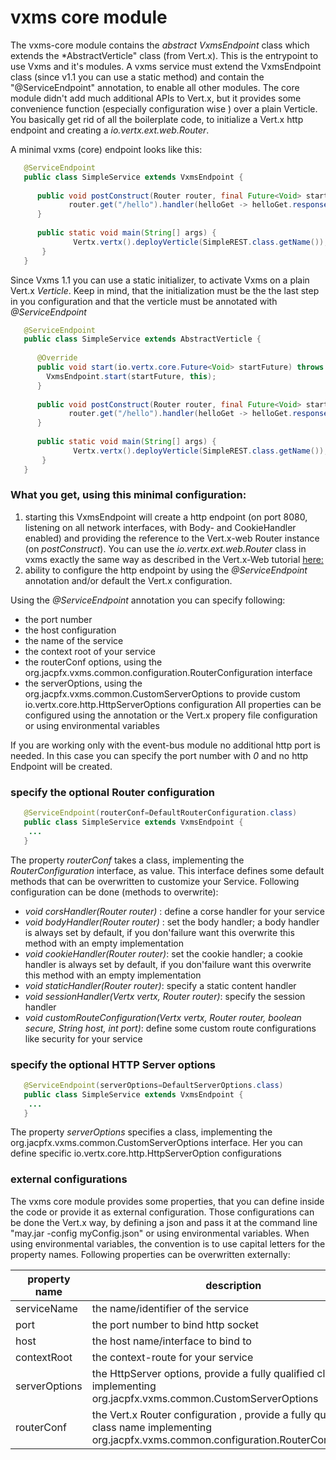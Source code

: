 # vxms core module
The vxms-core module contains the *abstract VxmsEndpoint* class which extends the *AbstractVerticle" class (from Vert.x). This is the entrypoint to use Vxms and it's modules.
A vxms service must extend the VxmsEndpoint class (since v1.1 you can use a static method) and contain the "@ServiceEndpoint" annotation, to enable all other modules. The core module didn't add much additional APIs to Vert.x, 
but it provides some convenience function (especially configuration wise ) over a plain Verticle. You basically get rid of all the boilerplate code, to initialize a Vert.x http endpoint and creating a *io.vertx.ext.web.Router*.
 
A minimal vxms (core) endpoint looks like this:
```java
   @ServiceEndpoint
   public class SimpleService extends VxmsEndpoint {
   
      public void postConstruct(Router router, final Future<Void> startFuture){
             router.get("/hello").handler(helloGet -> helloGet.response().end("simple response"));
      }
      
      public static void main(String[] args) {
              Vertx.vertx().deployVerticle(SimpleREST.class.getName());
       }
   } 
```

Since Vxms 1.1 you can use a static initializer, to activate Vxms on a plain Vert.x *Verticle*. Keep in mind, that the initialization must be the the last step in you configuration and that the verticle must be annotated with *@ServiceEndpoint*

```java
   @ServiceEndpoint
   public class SimpleService extends AbstractVerticle {
  
      @Override
      public void start(io.vertx.core.Future<Void> startFuture) throws Exception {
        VxmsEndpoint.start(startFuture, this);
      }
   
      public void postConstruct(Router router, final Future<Void> startFuture){
             router.get("/hello").handler(helloGet -> helloGet.response().end("simple response"));
      }
      
      public static void main(String[] args) {
              Vertx.vertx().deployVerticle(SimpleREST.class.getName());
       }
   } 
``` 

### What you get, using this minimal configuration:
1. starting this VxmsEndpoint will create a http endpoint (on port 8080, listening on all network interfaces, with Body- and CookieHandler enabled) 
and providing the reference to the Vert.x-web Router instance (on *postConstruct*). You can use the *io.vertx.ext.web.Router* class in vxms exactly the same way as 
described in the Vert.x-Web tutorial [here:](http://vertx.io/docs/vertx-web/java/#_routing_by_http_method) 
2. ability to configure the http endpoint by using the *@ServiceEndpoint* annotation and/or default the Vert.x configuration.


Using the *@ServiceEndpoint* annotation you can specify following:
- the port number
- the host configuration
- the name of the service
- the context root of your service
- the routerConf options, using the org.jacpfx.vxms.common.configuration.RouterConfiguration interface
- the serverOptions, using the org.jacpfx.vxms.common.CustomServerOptions to provide custom io.vertx.core.http.HttpServerOptions configuration
All properties can be configured using the annotation or the Vert.x propery file configuration or using environmental variables

If you are working only with the event-bus module no additional http port is needed. In this case you can specify the port number with *0* and no http Endpoint will be created.

### specify the optional Router configuration
```java
   @ServiceEndpoint(routerConf=DefaultRouterConfiguration.class)
   public class SimpleService extends VxmsEndpoint {
    ...
   } 
``` 

The property *routerConf* takes a class, implementing the *RouterConfiguration* interface, as value. This interface defines some default methods that can be overwritten to customize your Service. Following configuration can be done (methods to overwrite):
- *void corsHandler(Router router)* : define a corse handler for your service
- *void bodyHandler(Router router)* : set the body handler; a body handler is always set by default, if you don'failure want this overwrite this method with an empty implementation
- *void cookieHandler(Router router)*: set the cookie handler; a cookie handler is always set by default, if you don'failure want this overwrite this method with an empty implementation
- *void staticHandler(Router router)*: specify a static content handler
- *void sessionHandler(Vertx vertx, Router router)*: specify the session handler
- *void customRouteConfiguration(Vertx vertx, Router router, boolean secure, String host, int port)*: define some custom route configurations like security for your service

### specify the optional HTTP Server options
```java
   @ServiceEndpoint(serverOptions=DefaultServerOptions.class)
   public class SimpleService extends VxmsEndpoint {
    ...
   } 
``` 
The property *serverOptions* specifies a class, implementing the org.jacpfx.vxms.common.CustomServerOptions interface. Her you can define specific io.vertx.core.http.HttpServerOption configurations


### external configurations
The vxms core module provides some properties, that you can define inside the code or provide it as external configuration. Those configurations can be done the Vert.x way, by defining a json and pass it at the command line "may.jar -config myConfig.json" or using environmental variables. When using environmental variables, the convention is to use capital letters for the property names. Following properties can be overwritten externally:
 
  
 | property name |  description                        |  default |
 |--- |---|---|
 | serviceName  |  the name/identifier of the service  | --- 
 | port          |  the port number to bind http socket |  8080 
 | host          |  the host name/interface to bind to  | 0.0.0.0 
 | contextRoot  |  the context-route for your service  | "/" 
 | serverOptions  |  the HttpServer options, provide a fully qualified class name implementing org.jacpfx.vxms.common.CustomServerOptions  | org.jacpfx.vxms.common.DefaultServerOptions
 | routerConf  |  the Vert.x Router configuration , provide a fully qualified class name implementing org.jacpfx.vxms.common.configuration.RouterConfiguration  | org.jacpfx.vxms.common.configuration.DefaultRouterConfiguration
 